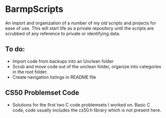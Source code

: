 # BarmpScripts

An import and organization of a number of my old scripts and projects for ease of use. This will start life as a private repository until the scripts are scrubbed of any reference to private or identifying data.

## To do:
* Import code from backups into an Unclean folder
* Scrub and move code out of the unclean folder, organize into categories in the root folder.
* Create navigation listings in README file

## CS50 Problemset Code
* Solutions for the first two C code problemsets I worked on. Basic C code, code usually includes the cs50.h library which is not present here.

